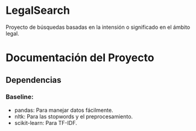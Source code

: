# LegalSearch
Proyecto de búsquedas basadas en la intensión o significado en el ámbito legal.

# Documentación del Proyecto
## Dependencias
### Baseline:
* pandas: Para manejar datos fácilmente.
* nltk: Para las stopwords y el preprocesamiento.
* scikit-learn: Para TF-IDF.

